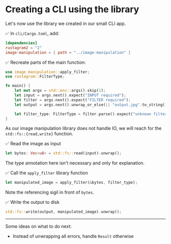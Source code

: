 # Creating a CLI using the library

Let's now use the library we created in our small CLI app.

✅ In `cli/Cargo.toml`, add:

```toml
[dependencies]
rustagram2 = "2"
image-manipulation = { path = "../image-manipulation" }
```

✅ Recreate parts of the main function:

```rust
use image_manipulation::apply_filter;
use rustagram::FilterType;

fn main() {
    let mut args = std::env::args().skip(1);
    let input = args.next().expect("INPUT required");
    let filter = args.next().expect("FILTER required");
    let output = args.next().unwrap_or_else(|| "output.jpg".to_string());

    let filter_type: FilterType = filter.parse().expect("unknown filter");
}
```

As our image manipulation library does not handle IO, we will reach for the `std::fs::{read,write}` function.

✅ Read the image as input

```rust
let bytes: Vec<u8> = std::fs::read(input).unwrap();
```

The type annotation here isn't necessary and only for explanation.

✅ Call the `apply_filter` library function

```rust
let manipulated_image = apply_filter(&bytes, filter_type);
```

Note the referencing sigil in front of `bytes`.

✅ Write the output to disk

```rust
std::fs::write(output, manipulated_image).unwrap();
```
---

Some ideas on what to do next:

* Instead of unwrapping all errors, handle `Result` otherwise
